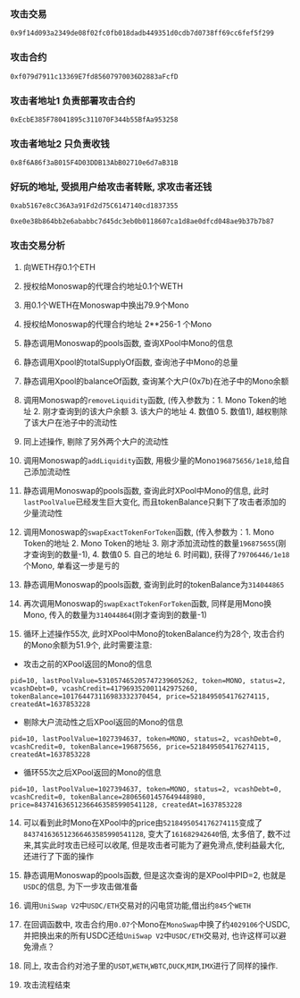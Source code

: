 ### 攻击交易

```
0x9f14d093a2349de08f02fc0fb018dadb449351d0cdb7d0738ff69cc6fef5f299
```

### 攻击合约

```
0xf079d7911c13369E7fd85607970036D2883aFcfD
```

### 攻击者地址1 负责部署攻击合约 

```
0xEcbE385F78041895c311070F344b55BfAa953258
```

### 攻击者地址2 只负责收钱

```
0x8f6A86f3aB015F4D03DDB13AbB02710e6d7aB31B
```

### 好玩的地址, 受损用户给攻击者转账, 求攻击者还钱

```
0xab5167e8cC36A3a91Fd2d75C6147140cd1837355
```

```
0xe0e38b864bb2e6ababbc7d45dc3eb0b0118607ca1d8ae0dfcd048ae9b37b7b87
```

### 攻击交易分析

1. 向WETH存0.1个ETH

2. 授权给Monoswap的代理合约地址0.1个WETH

3. 用0.1个WETH在Monoswap中换出79.9个Mono

4. 授权给Monoswap的代理合约地址 2**256-1 个Mono

5. 静态调用Monoswap的pools函数, 查询XPool中Mono的信息

6. 静态调用Xpool的totalSupplyOf函数, 查询池子中Mono的总量

7. 静态调用Xpool的balanceOf函数, 查询某个大户(0x7b)在池子中的Mono余额

6. 调用Monoswap的`removeLiquidity`函数, (传入参数为：1. Mono Token的地址 2. 刚才查询到的该大户余额 3.  该大户的地址 4. 数值0  5. 数值1), 越权剔除了该大户在池子中的流动性

7. 同上述操作, 剔除了另外两个大户的流动性

8. 调用Monoswap的`addLiquidity`函数, 用极少量的Mono`196875656/1e18`,给自己添加流动性

9. 静态调用Monoswap的pools函数, 查询此时XPool中Mono的信息, 此时`lastPoolValue`已经发生巨大变化, 而且tokenBalance只剩下了攻击者添加的少量流动性

10. 调用Monoswap的`swapExactTokenForToken`函数, (传入参数为：1. Mono Token的地址 2. Mono Token的地址 3. 刚才添加流动性的数量`196875655`(刚才查询到的数量-1), 4. 数值0 5. 自己的地址 6. 时间戳), 获得了`79706446/1e18`个Mono, 单看这一步是亏的

11. 静态调用Monoswap的pools函数, 查询到此时的tokenBalance为`314044865`

12. 再次调用Monoswap的`swapExactTokenForToken`函数, 同样是用Mono换Mono, 传入的数量为`314044864`(刚才查询到的数量-1)

13. 循环上述操作55次, 此时XPool中Mono的tokenBalance约为28个, 攻击合约的Mono余额为51.9个, 此时需要注意:

* 攻击之前的XPool返回的Mono的信息

```
pid=10, lastPoolValue=531057465205747239605262, token=MONO, status=2, vcashDebt=0, vcashCredit=417969352001142975260, tokenBalance=101764473116983332370454, price=5218495054176274115, createdAt=1637853228
```

* 剔除大户流动性之后XPool返回的Mono的信息

```
pid=10, lastPoolValue=1027394637, token=MONO, status=2, vcashDebt=0, vcashCredit=0, tokenBalance=196875656, price=5218495054176274115, createdAt=1637853228
```

* 循环55次之后XPool返回的Mono的信息

```
pid=10, lastPoolValue=1027394637, token=MONO, status=2, vcashDebt=0, vcashCredit=0, tokenBalance=28065601457649448980, price=843741636512366463585990541128, createdAt=1637853228
```

14. 可以看到此时Mono在XPool中的price由`5218495054176274115`变成了`843741636512366463585990541128`, 变大了`161682942640`倍, 太多倍了, 数不过来,其实此时攻击已经可以收尾, 但是攻击者可能为了避免滑点,使利益最大化, 还进行了下面的操作

15. 静态调用Monoswap的pools函数, 但是这次查询的是XPool中PID=2, 也就是`USDC`的信息, 为下一步攻击做准备

16. 调用`UniSwap V2`中`USDC/ETH`交易对的闪电贷功能,借出约`845`个`WETH`

17. 在回调函数中, 攻击合约用`0.07`个Mono在`MonoSwap`中换了约`4029106`个USDC,并把换出来的所有USDC还给`UniSwap V2`中`USDC/ETH`交易对, 也许这样可以避免滑点？

18. 同上, 攻击合约对池子里的`USDT`,`WETH`,`WBTC`,`DUCK`,`MIM`,`IMX`进行了同样的操作. 

19. 攻击流程结束
